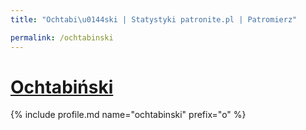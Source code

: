 ```yaml
---
title: "Ochtabi\u0144ski | Statystyki patronite.pl | Patromierz"

permalink: /ochtabinski
---
```


# [Ochtabiński](https://patronite.pl/ochtabinski)

{% include profile.md name="ochtabinski" prefix="o" %}
